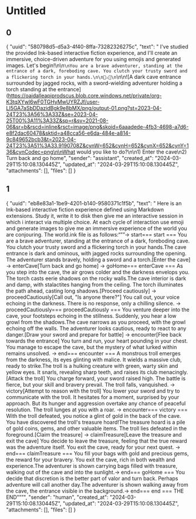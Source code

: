 # Untitled

## 0

{
  "uuid": "580798d5-d5a3-4f40-8ffa-73282326275c",
  "text": " I've studied the provided Ink-based interactive fiction experience, and I'll create an immersive, choice-driven adventure for you using emojis and generated images. Let's begin!\n\n```\nYou are a brave adventurer, standing at the entrance of a dark, foreboding cave. You clutch your trusty sword and a flickering torch in your hands.\n\n🗻⚔️🔦\n```\n\n![A dark cave entrance surrounded by jagged rocks, with a sword-wielding adventurer holding a torch standing at the entrance](https://oaidalleapiprodscus.blob.core.windows.net/private/org-K3tqXYwl6wF0TGHyMwUYRZJf/user-LI5GA7aSbDDazidBgk9e8bMX/png/output-01.png?st=2023-04-24T23%3A56%3A33Z&se=2023-04-25T00%3A11%3A33Z&sp=r&sv=2021-08-06&sr=b&rscd=inline&rsct=image/png&skoid=6aaadede-4fb3-4698-a7d6-e8f2dac60478&sktid=a48cca56-e6da-484e-a814-9c849652bcb3&t=2023-04-24T23%3A51%3A33.9190708Z&cynW=652&cynH=652&cynX=652&cynY=136&cynCodec=png\n\nWhat would you like to do?\n\n1) Enter the cave\n2) Turn back and go home",
  "sender": "assistant",
  "created_at": "2024-03-29T15:10:08.130445Z",
  "updated_at": "2024-03-29T15:10:08.130445Z",
  "attachments": [],
  "files": []
}

## 1

{
  "uuid": "eb8e83a1-1be9-4201-b140-9580371c1f5b",
  "text": "    Here is an Ink-based interactive fiction experience defined using Markdown extensions. Study it, write it to disk then give me an interactive session in which i interact via multiple choice. At each cycle of interaction use emoji and generate images to give me an immersive experience of the world you are conjouring. The world.ink file is as follows:“””-> start=== start === You are a brave adventurer, standing at the entrance of a dark, foreboding cave. You clutch your trusty sword and a flickering torch in your hands.The cave entrance is dark and ominous, with jagged rocks surrounding the opening. The adventurer stands bravely, holding a sword and a torch.[Enter the cave] -> enterCave[Turn back and go home] -> goHome=== enterCave === As you step into the cave, the air grows colder and the darkness envelops you. The torch casts eerie shadows on the rocky walls.The cave interior is dark and damp, with stalactites hanging from the ceiling. The torch illuminates the path ahead, casting long shadows.[Proceed cautiously] -> proceedCautiously[Call out, \"Is anyone there?\"] You call out, your voice echoing in the darkness. There is no response, only a chilling silence. -> proceedCautiously=== proceedCautiously === You venture deeper into the cave, your footsteps echoing in the stillness. Suddenly, you hear a low growl from the shadows.The cave narrows as you proceed, with the growl echoing off the walls. The adventurer looks cautious, ready to react to any danger.[Draw your sword and prepare for battle] -> encounter[Flee back towards the entrance] You turn and run, your heart pounding in your chest. You manage to escape the cave, but the mystery of what lurked within remains unsolved. -> end=== encounter === A monstrous troll emerges from the darkness, its eyes glinting with malice. It wields a massive club, ready to strike.The troll is a hulking creature with green, warty skin and yellow eyes. It snarls, revealing sharp teeth, and raises its club menacingly.[Attack the troll] You charge forward, your sword raised high. The battle is fierce, but your skill and bravery prevail. The troll falls, vanquished. -> victory[Attempt to reason with the troll] You lower your sword and try to communicate with the troll. It hesitates for a moment, surprised by your approach. But its hunger and aggression overtake any chance of peaceful resolution. The troll lunges at you with a roar. -> encounter=== victory === With the troll defeated, you notice a glint of gold in the back of the cave. You have discovered the troll's treasure hoard!The treasure hoard is a pile of gold coins, gems, and other valuable items. The troll lies defeated in the foreground.[Claim the treasure] -> claimTreasure[Leave the treasure and exit the cave] You decide to leave the treasure, feeling that the true reward was the adventure itself. You exit the cave, ready for your next quest. -> end=== claimTreasure === You fill your bags with gold and precious gems, the reward for your bravery. You exit the cave, rich in both wealth and experience.The adventurer is shown carrying bags filled with treasure, walking out of the cave and into the sunlight.-> end=== goHome === You decide that discretion is the better part of valor and turn back. Perhaps adventure will call another day.The adventurer is shown walking away from the cave, the entrance visible in the background.-> end=== end === THE END”””",
  "sender": "human",
  "created_at": "2024-03-29T15:10:08.130445Z",
  "updated_at": "2024-03-29T15:10:08.130445Z",
  "attachments": [],
  "files": []
}
